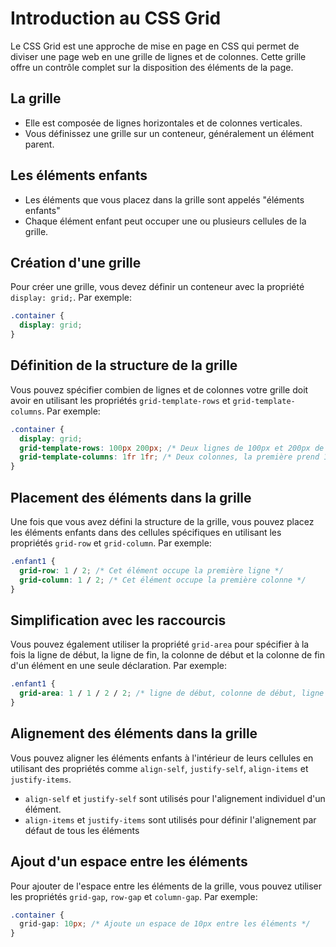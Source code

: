 # Introduction au CSS Grid

Le CSS Grid est une approche de mise en page en CSS qui permet de diviser une page web en une grille de lignes et de colonnes. Cette grille offre un contrôle complet sur la disposition des éléments de la page.

## La grille

- Elle est composée de lignes horizontales et de colonnes verticales.
- Vous définissez une grille sur un conteneur, généralement un élément parent.

## Les éléments enfants

- Les éléments que vous placez dans la grille sont appelés "éléments enfants"
- Chaque élément enfant peut occuper une ou plusieurs cellules de la grille.

## Création d'une grille

Pour créer une grille, vous devez définir un conteneur avec la propriété `display: grid;`. Par exemple:

```css
.container {
  display: grid;
}
```

## Définition de la structure de la grille

Vous pouvez spécifier combien de lignes et de colonnes votre grille doit avoir en utilisant les propriétés `grid-template-rows` et `grid-template-columns`. Par exemple:
```css
.container {
  display: grid;
  grid-template-rows: 100px 200px; /* Deux lignes de 100px et 200px de hauteur*/
  grid-template-columns: 1fr 1fr; /* Deux colonnes, la première prend 1 fraction et la deuxième 2 fractions de l'espace disponible */
}
```
## Placement des éléments dans la grille

Une fois que vous avez défini la structure de la grille, vous pouvez placez les éléments enfants dans des cellules spécifiques en utilisant les propriétés `grid-row` et `grid-column`. Par exemple:

```css
.enfant1 {
  grid-row: 1 / 2; /* Cet élément occupe la première ligne */
  grid-column: 1 / 2; /* Cet élément occupe la première colonne */
}
```

## Simplification avec les raccourcis

Vous pouvez également utiliser la propriété `grid-area` pour spécifier à la fois la ligne de début, la ligne de fin, la colonne de début et la colonne de fin d'un élément en une seule déclaration. Par exemple:

```css
.enfant1 {
  grid-area: 1 / 1 / 2 / 2; /* ligne de début, colonne de début, ligne de fin, colonne de fin */
}
```

## Alignement des éléments dans la grille

Vous pouvez aligner les éléments enfants à l'intérieur de leurs cellules en utilisant des propriétés comme `align-self`, `justify-self`, `align-items` et `justify-items`.

- `align-self` et `justify-self` sont utilisés pour l'alignement individuel d'un élément.
- `align-items` et `justify-items` sont utilisés pour définir l'alignement par défaut de tous les éléments

## Ajout d'un espace entre les éléments

Pour ajouter de l'espace entre les éléments de la grille, vous pouvez utiliser les propriétés `grid-gap`, `row-gap` et `column-gap`. Par exemple:

```css
.container {
  grid-gap: 10px; /* Ajoute un espace de 10px entre les éléments */
}
```